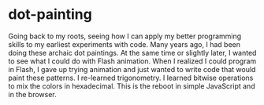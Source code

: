 # dot-painting
Going back to my roots, seeing how I can apply my better programming skills to my earliest experiments with code.
Many years ago, I had been doing these archaic dot paintings. At the same time or slightly later, I wanted to see what I could do with Flash animation.
When I realized I could program in Flash, I gave up trying animation and just wanted to write code that would paint these
patterns. I re-learned trigonometry. I learned bitwise operations to mix the colors in hexadecimal.
This is the reboot in simple JavaScript and in the browser.
